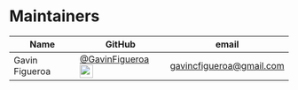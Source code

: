 # Maintainers
| Name | GitHub | email |
|------|--------|-------|
| Gavin Figueroa | [@GavinFigueroa](https://github.com/GavinFigueroa) <img style="vertical-align: middle" src="https://avatars.githubusercontent.com/GavinFigueroa" width="24"> | <gavincfigueroa@gmail.com> |
